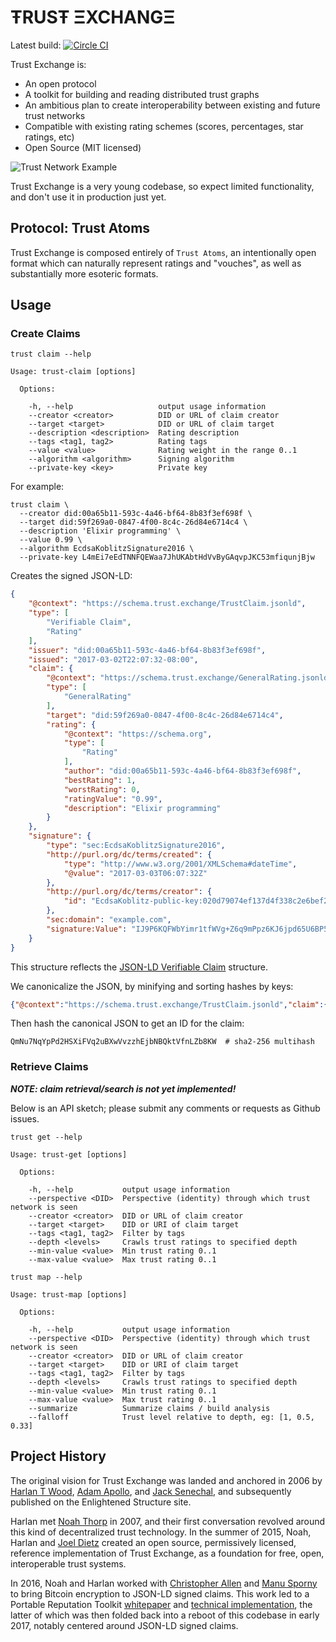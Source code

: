 # ŦRUSŦ ΞXCHANGΞ

Latest build: [![Circle CI](https://circleci.com/gh/CoMakery/trust-exchange/tree/master.svg?style=svg)](https://circleci.com/gh/CoMakery/trust-exchange/tree/master)

Trust Exchange is:
  - An open protocol
  - A toolkit for building and reading distributed trust graphs
  - An ambitious plan to create interoperability between existing and future trust networks
  - Compatible with existing rating schemes (scores, percentages, star ratings, etc)
  - Open Source (MIT licensed)

![Trust Network Example](https://cdn.rawgit.com/CoMakery/trust-exchange/fee63549abcaa480ee18da207ebab7c45321de84/doc/images/network.png)

Trust Exchange is a very young codebase, so expect limited functionality, and don't use it in production just yet.

## Protocol: Trust Atoms

Trust Exchange is composed entirely of `Trust Atoms`, an intentionally open format which can naturally represent ratings and "vouches", as well as substantially more esoteric formats.

## Usage

### Create Claims

```
trust claim --help

Usage: trust-claim [options]

  Options:

    -h, --help                   output usage information
    --creator <creator>          DID or URL of claim creator
    --target <target>            DID or URL of claim target
    --description <description>  Rating description
    --tags <tag1, tag2>          Rating tags
    --value <value>              Rating weight in the range 0..1
    --algorithm <algorithm>      Signing algorithm
    --private-key <key>          Private key
```

For example:

```
trust claim \
  --creator did:00a65b11-593c-4a46-bf64-8b83f3ef698f \
  --target did:59f269a0-0847-4f00-8c4c-26d84e6714c4 \
  --description 'Elixir programming' \
  --value 0.99 \
  --algorithm EcdsaKoblitzSignature2016 \
  --private-key L4mEi7eEdTNNFQEWaa7JhUKAbtHdVvByGAqvpJKC53mfiqunjBjw
```

Creates the signed JSON-LD:

```json
{
    "@context": "https://schema.trust.exchange/TrustClaim.jsonld",
    "type": [
        "Verifiable Claim",
        "Rating"
    ],
    "issuer": "did:00a65b11-593c-4a46-bf64-8b83f3ef698f",
    "issued": "2017-03-02T22:07:32-08:00",
    "claim": {
        "@context": "https://schema.trust.exchange/GeneralRating.jsonld",
        "type": [
            "GeneralRating"
        ],
        "target": "did:59f269a0-0847-4f00-8c4c-26d84e6714c4",
        "rating": {
            "@context": "https://schema.org",
            "type": [
                "Rating"
            ],
            "author": "did:00a65b11-593c-4a46-bf64-8b83f3ef698f",
            "bestRating": 1,
            "worstRating": 0,
            "ratingValue": "0.99",
            "description": "Elixir programming"
        }
    },
    "signature": {
        "type": "sec:EcdsaKoblitzSignature2016",
        "http://purl.org/dc/terms/created": {
            "type": "http://www.w3.org/2001/XMLSchema#dateTime",
            "@value": "2017-03-03T06:07:32Z"
        },
        "http://purl.org/dc/terms/creator": {
            "id": "EcdsaKoblitz-public-key:020d79074ef137d4f338c2e6bef2a49c618109eccf1cd01ccc3286634789baef4b"
        },
        "sec:domain": "example.com",
        "signature:Value": "IJ9P6KQFWbYimr1tfWVg+Z6q9mPpz6KJ6jpd65U6BP5tRK1BMeCSXHuhSLOsS9zfwWd4pBOhxM7mEuVMVicq3+I="
    }
}
```

This structure reflects the [JSON-LD Verifiable Claim](https://opencreds.github.io/vc-data-model/#expressing-entity-credentials-in-json) structure.

We canonicalize the JSON, by minifying and sorting hashes by keys:

```json
{"@context":"https://schema.trust.exchange/TrustClaim.jsonld","claim":{"@context":"https://schema.trust.exchange/GeneralRating.jsonld","rating":{"@context":"https://schema.org","author":"did:00a65b11-593c-4a46-bf64-8b83f3ef698f","bestRating":1,"description":"Elixir programming","ratingValue":"0.99","type":["Rating"],"worstRating":0},"target":"did:59f269a0-0847-4f00-8c4c-26d84e6714c4","type":["GeneralRating"]},"issued":"2017-03-02T22:07:32-08:00","issuer":"did:00a65b11-593c-4a46-bf64-8b83f3ef698f","signature":{"http://purl.org/dc/terms/created":{"@value":"2017-03-03T06:07:32Z","type":"http://www.w3.org/2001/XMLSchema#dateTime"},"http://purl.org/dc/terms/creator":{"id":"EcdsaKoblitz-public-key:020d79074ef137d4f338c2e6bef2a49c618109eccf1cd01ccc3286634789baef4b"},"sec:domain":"example.com","signature:Value":"IJ9P6KQFWbYimr1tfWVg+Z6q9mPpz6KJ6jpd65U6BP5tRK1BMeCSXHuhSLOsS9zfwWd4pBOhxM7mEuVMVicq3+I=","type":"sec:EcdsaKoblitzSignature2016"},"type":["Verifiable Claim","Rating"]}
```

Then hash the canonical JSON to get an ID for the claim:

```
QmNu7NqYpPd2HSXiFVq2uBXwVvzzhEjbNBQktVfnLZb8KW  # sha2-256 multihash
```

### Retrieve Claims

***NOTE: claim retrieval/search is not yet implemented!***

Below is an API sketch; please submit any
comments or requests as Github issues.

```
trust get --help

Usage: trust-get [options]

  Options:

    -h, --help           output usage information
    --perspective <DID>  Perspective (identity) through which trust network is seen
    --creator <creator>  DID or URL of claim creator
    --target <target>    DID or URI of claim target
    --tags <tag1, tag2>  Filter by tags
    --depth <levels>     Crawls trust ratings to specified depth
    --min-value <value>  Min trust rating 0..1
    --max-value <value>  Max trust rating 0..1
```

```
trust map --help

Usage: trust-map [options]

  Options:

    -h, --help           output usage information
    --perspective <DID>  Perspective (identity) through which trust network is seen
    --creator <creator>  DID or URL of claim creator
    --target <target>    DID or URI of claim target
    --tags <tag1, tag2>  Filter by tags
    --depth <levels>     Crawls trust ratings to specified depth
    --min-value <value>  Min trust rating 0..1
    --max-value <value>  Max trust rating 0..1
    --summarize          Summarize claims / build analysis
    --falloff            Trust level relative to depth, eg: [1, 0.5, 0.33]
```

## Project History

The original vision for Trust Exchange was landed and anchored in 2006 by
[Harlan T Wood](https://github.com/harlantwood),
[Adam Apollo](http://www.adamapollo.com/),
and [Jack Senechal](https://github.com/jacksenechal),
and subsequently published on the
Enlightened Structure
site.

Harlan met [Noah Thorp](https://twitter.com/noahthorp) in 2007,
and their first conversation revolved around this kind
of decentralized trust technology.
In the summer of 2015, Noah, Harlan and [Joel Dietz](http://fractastical.com/)
created an open source, permissively licensed,
reference implementation of Trust Exchange, as a foundation for free, open,
interoperable trust systems.

In 2016, Noah and Harlan worked with
[Christopher Allen](http://www.lifewithalacrity.com/) and
[Manu Sporny](http://manu.sporny.org/) to bring
Bitcoin encryption to JSON-LD signed claims.  This work led to a
Portable Reputation Toolkit
[whitepaper](https://github.com/WebOfTrustInfo/rebooting-the-web-of-trust-fall2016/blob/master/final-documents/reputation-toolkit.pdf) and
[technical implementation](https://github.com/WebOfTrustInfo/portable-reputation-toolkit),
the latter of which was then folded back into a reboot of this codebase
in early 2017, notably centered around JSON-LD signed claims.
